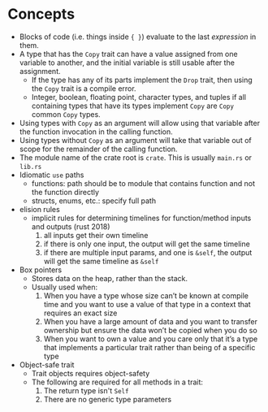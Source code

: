 # Concepts

- Blocks of code (i.e. things inside `{ }`) evaluate to the last _expression_ in them.
- A type that has the `Copy` trait can have a value assigned from one variable to another,
  and the initial variable is still usable after the assignment.
  - If the type has any of its parts implement the `Drop` trait, then using the `Copy`
    trait is a compile error.
  - Integer, boolean, floating point, character types, and tuples if all containing types
    that have its types implement `Copy` are `Copy` common `Copy` types.
- Using types with `Copy` as an argument will allow using that variable after the function invocation
  in the calling function.
- Using types without `Copy` as an argument will take that variable out of scope for the remainder
  of the calling function.
- The module name of the crate root is `crate`. This is usually `main.rs` or `lib.rs`
- Idiomatic `use` paths
  - functions: path should be to module that contains function and not the function directly
  - structs, enums, etc.: specify full path
- elision rules
  - implicit rules for determining timelines for function/method inputs and
    outputs (rust 2018)
    1. all inputs get their own timeline
    2. if there is only one input, the output will get the same timeline
    3. if there are multiple input params, and one is `&self`, the output
       will get the same timeline as `&self`
- Box pointers
  - Stores data on the heap, rather than the stack.
  - Usually used when:
    1. When you have a type whose size can’t be known at compile time and you
       want to use a value of that type in a context that requires an exact size
    2. When you have a large amount of data and you want to transfer ownership
       but ensure the data won’t be copied when you do so
    3. When you want to own a value and you care only that it’s a type that
       implements a particular trait rather than being of a specific type
- Object-safe trait
  - Trait objects requires object-safety
  - The following are required for all methods in a trait:
    1. The return type isn't `Self`
    2. There are no generic type parameters
